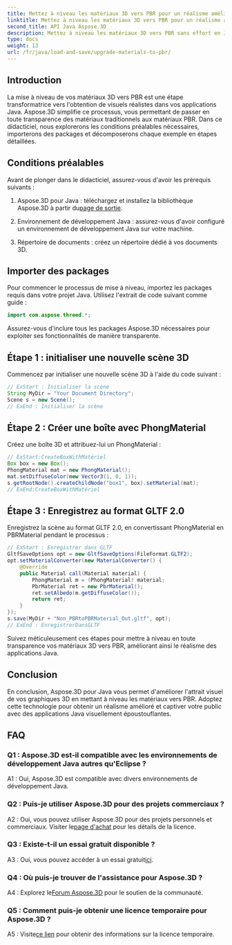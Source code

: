 ```yaml
---
title: Mettez à niveau les matériaux 3D vers PBR pour un réalisme amélioré en Java avec Aspose.3D
linktitle: Mettez à niveau les matériaux 3D vers PBR pour un réalisme amélioré en Java avec Aspose.3D
second_title: API Java Aspose.3D
description: Mettez à niveau les matériaux 3D vers PBR sans effort en Java avec Aspose.3D. Obtenez un réalisme amélioré pour des visuels captivants.
type: docs
weight: 13
url: /fr/java/load-and-save/upgrade-materials-to-pbr/
---
```

## Introduction

La mise à niveau de vos matériaux 3D vers PBR est une étape transformatrice vers l'obtention de visuels réalistes dans vos applications Java. Aspose.3D simplifie ce processus, vous permettant de passer en toute transparence des matériaux traditionnels aux matériaux PBR. Dans ce didacticiel, nous explorerons les conditions préalables nécessaires, importerons des packages et décomposerons chaque exemple en étapes détaillées.

## Conditions préalables

Avant de plonger dans le didacticiel, assurez-vous d'avoir les prérequis suivants :

1.  Aspose.3D pour Java : téléchargez et installez la bibliothèque Aspose.3D à partir du[page de sortie](https://releases.aspose.com/3d/java/).

2. Environnement de développement Java : assurez-vous d'avoir configuré un environnement de développement Java sur votre machine.

3. Répertoire de documents : créez un répertoire dédié à vos documents 3D.

## Importer des packages

Pour commencer le processus de mise à niveau, importez les packages requis dans votre projet Java. Utilisez l'extrait de code suivant comme guide :

```java
import com.aspose.threed.*;
```

Assurez-vous d'inclure tous les packages Aspose.3D nécessaires pour exploiter ses fonctionnalités de manière transparente.

## Étape 1 : initialiser une nouvelle scène 3D

Commencez par initialiser une nouvelle scène 3D à l'aide du code suivant :

```java
// ExStart : Initialiser la scène
String MyDir = "Your Document Directory";
Scene s = new Scene();
// ExEnd : Initialiser la scène
```

## Étape 2 : Créer une boîte avec PhongMaterial

Créez une boîte 3D et attribuez-lui un PhongMaterial :

```java
// ExStart:CreateBoxWithMatériel
Box box = new Box();
PhongMaterial mat = new PhongMaterial();
mat.setDiffuseColor(new Vector3(1, 0, 1));
s.getRootNode().createChildNode("box1", box).setMaterial(mat);
// ExEnd:CreateBoxWithMatériel
```

## Étape 3 : Enregistrez au format GLTF 2.0

Enregistrez la scène au format GLTF 2.0, en convertissant PhongMaterial en PBRMaterial pendant le processus :

```java
// ExStart : Enregistrer dans GLTF
GltfSaveOptions opt = new GltfSaveOptions(FileFormat.GLTF2);
opt.setMaterialConverter(new MaterialConverter() {
    @Override
    public Material call(Material material) {
        PhongMaterial m = (PhongMaterial) material;
        PbrMaterial ret = new PbrMaterial();
        ret.setAlbedo(m.getDiffuseColor());
        return ret;
    }
});
s.save(MyDir + "Non_PBRtoPBRMaterial_Out.gltf", opt);
// ExEnd : EnregistrerDansGLTF
```

Suivez méticuleusement ces étapes pour mettre à niveau en toute transparence vos matériaux 3D vers PBR, améliorant ainsi le réalisme des applications Java.

## Conclusion

En conclusion, Aspose.3D pour Java vous permet d'améliorer l'attrait visuel de vos graphiques 3D en mettant à niveau les matériaux vers PBR. Adoptez cette technologie pour obtenir un réalisme amélioré et captiver votre public avec des applications Java visuellement époustouflantes.

## FAQ

### Q1 : Aspose.3D est-il compatible avec les environnements de développement Java autres qu'Eclipse ?

A1 : Oui, Aspose.3D est compatible avec divers environnements de développement Java.

### Q2 : Puis-je utiliser Aspose.3D pour des projets commerciaux ?

 A2 : Oui, vous pouvez utiliser Aspose.3D pour des projets personnels et commerciaux. Visiter le[page d'achat](https://purchase.aspose.com/buy) pour les détails de la licence.

### Q3 : Existe-t-il un essai gratuit disponible ?

A3 : Oui, vous pouvez accéder à un essai gratuit[ici](https://releases.aspose.com/).

### Q4 : Où puis-je trouver de l'assistance pour Aspose.3D ?

 A4 : Explorez le[Forum Aspose.3D](https://forum.aspose.com/c/3d/18) pour le soutien de la communauté.

### Q5 : Comment puis-je obtenir une licence temporaire pour Aspose.3D ?

 A5 : Visite[ce lien](https://purchase.aspose.com/temporary-license/) pour obtenir des informations sur la licence temporaire.